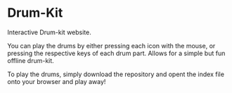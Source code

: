 # Drum-Kit
Interactive Drum-kit website.

You can play the drums by either pressing each icon with the mouse, or pressing the respective keys of each drum part. Allows for a simple but fun offline drum-kit.

To play the drums, simply download the repository and opent the index file onto your browser and play away!

